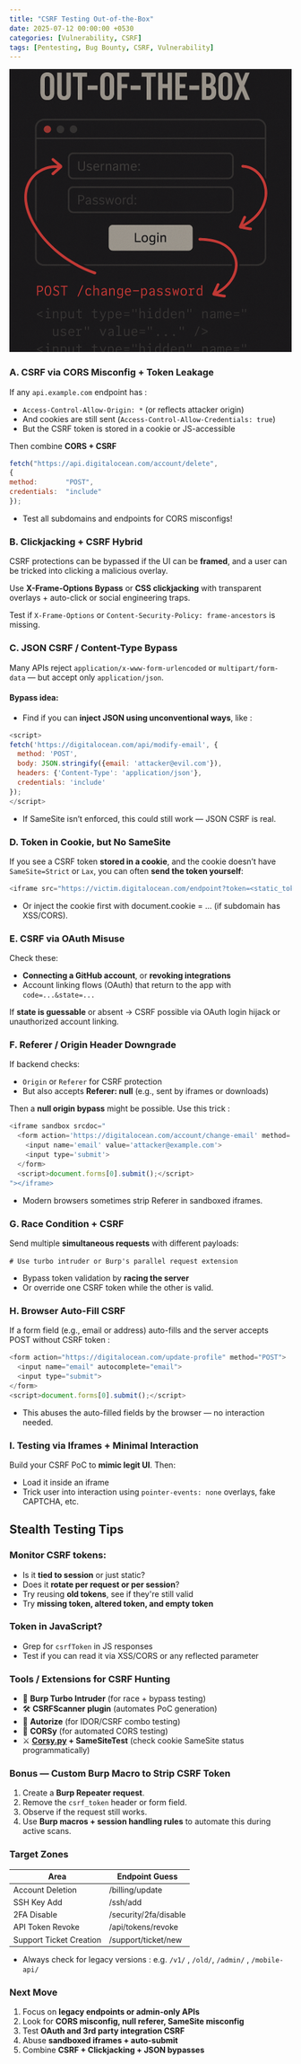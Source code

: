```yaml
---
title: "CSRF Testing Out-of-the-Box"
date: 2025-07-12 00:00:00 +0530
categories: [Vulnerability, CSRF]
tags: [Pentesting, Bug Bounty, CSRF, Vulnerability]
---
```


![Alt Text](/img/csrf-out.png)

### A. CSRF via CORS Misconfig + Token Leakage

If any `api.example.com` endpoint has :

-   `Access-Control-Allow-Origin: *` (or reflects attacker origin)
-   And cookies are still sent (`Access-Control-Allow-Credentials: true`)
-   But the CSRF token is stored in a cookie or JS-accessible

Then combine **CORS + CSRF**
```js
fetch("https://api.digitalocean.com/account/delete",  
{
method:  	  "POST",  
credentials:  "include"  
});
```
- Test all subdomains and endpoints for CORS misconfigs!

###  B. **Clickjacking + CSRF Hybrid**

CSRF protections can be bypassed if the UI can be **framed**, and a user can be tricked into clicking a malicious overlay.

Use **X-Frame-Options Bypass** or **CSS clickjacking** with transparent overlays + auto-click or social engineering traps.

Test if `X-Frame-Options` or `Content-Security-Policy: frame-ancestors` is missing.

### C. **JSON CSRF / Content-Type Bypass**

Many APIs reject `application/x-www-form-urlencoded` or `multipart/form-data` — but accept only `application/json`.

#### Bypass idea:
-   Find if you can **inject JSON using unconventional ways**, like :
```js
<script>
fetch('https://digitalocean.com/api/modify-email', {
  method: 'POST',
  body: JSON.stringify({email: 'attacker@evil.com'}),
  headers: {'Content-Type': 'application/json'},
  credentials: 'include'
});
</script>
```
- If SameSite isn’t enforced, this could still work — JSON CSRF is real.

### D. **Token in Cookie, but No SameSite**

If you see a CSRF token **stored in a cookie**, and the cookie doesn’t have `SameSite=Strict` or `Lax`, you can often **send the token yourself**:
```js
<iframe src="https://victim.digitalocean.com/endpoint?token=<static_token>" />
```
- Or inject the cookie first with document.cookie = ... (if subdomain has XSS/CORS).

### E. **CSRF via OAuth Misuse**

Check these:

-   **Connecting a GitHub account**, or **revoking integrations**
-   Account linking flows (OAuth) that return to the app with `code=...&state=...`

If **state is guessable** or absent → CSRF possible via OAuth login hijack or unauthorized account linking.

### F. **Referer / Origin Header Downgrade**

If backend checks:

-   `Origin` or `Referer` for CSRF protection
-   But also accepts **Referer: null** (e.g., sent by iframes or downloads)

Then a **null origin bypass** might be possible. Use this trick :
```js
<iframe sandbox srcdoc="
  <form action='https://digitalocean.com/account/change-email' method='POST'>
    <input name='email' value='attacker@example.com'>
    <input type='submit'>
  </form>
  <script>document.forms[0].submit();</script>
"></iframe>
```
- Modern browsers sometimes strip Referer in sandboxed iframes.

### G. **Race Condition + CSRF**

Send multiple **simultaneous requests** with different payloads:

`# Use turbo intruder or Burp's parallel request extension`

-   Bypass token validation by **racing the server**
-   Or override one CSRF token while the other is valid.

### H. **Browser Auto-Fill CSRF**

If a form field (e.g., email or address) auto-fills and the server accepts POST without CSRF token :
```js
<form action="https://digitalocean.com/update-profile" method="POST">
  <input name="email" autocomplete="email">
  <input type="submit">
</form>
<script>document.forms[0].submit();</script>
```
- This abuses the auto-filled fields by the browser — no interaction needed.

### I. **Testing via Iframes + Minimal Interaction**

Build your CSRF PoC to **mimic legit UI**. Then:

-   Load it inside an iframe
-   Trick user into interaction using `pointer-events: none` overlays, fake CAPTCHA, etc.

##  Stealth Testing Tips
### Monitor CSRF tokens:

-   Is it **tied to session** or just static?
-   Does it **rotate per request or per session**?
-   Try reusing **old tokens**, see if they're still valid
-   Try **missing token, altered token, and empty token**

### Token in JavaScript?

-   Grep for `csrfToken` in JS responses
-   Test if you can read it via XSS/CORS or any reflected parameter

###  Tools / Extensions for CSRF Hunting

-   🧬 **Burp Turbo Intruder** (for race + bypass testing)
-   🛠 **CSRFScanner plugin** (automates PoC generation)
-   🧪 **Autorize** (for IDOR/CSRF combo testing)
-   🔬 **CORSy** (for automated CORS testing)
-   ⚔️ **[Corsy.py](http://Corsy.py) + SameSiteTest** (check cookie SameSite status programmatically)

### Bonus — Custom Burp Macro to Strip CSRF Token

1.  Create a **Burp Repeater request**.
2.  Remove the `csrf_token` header or form field.
3.  Observe if the request still works.
4.  Use **Burp macros + session handling rules** to automate this during active scans.

### Target Zones
|Area|Endpoint Guess  |
|--|--|
|Account Deletion  |/billing/update  |
|SSH Key Add|/ssh/add
|2FA Disable|/security/2fa/disable
|API Token Revoke|/api/tokens/revoke
|Support Ticket Creation|/support/ticket/new
- Always check for legacy versions : e.g. `/v1/` , `/old/`, `/admin/` , `/mobile-api/`

### Next Move

1.  Focus on **legacy endpoints or admin-only APIs**
2.  Look for **CORS misconfig, null referer, SameSite misconfig**
3.  Test **OAuth and 3rd party integration CSRF**
4.  Abuse **sandboxed iframes + auto-submit**
5.  Combine **CSRF + Clickjacking + JSON bypasses**


